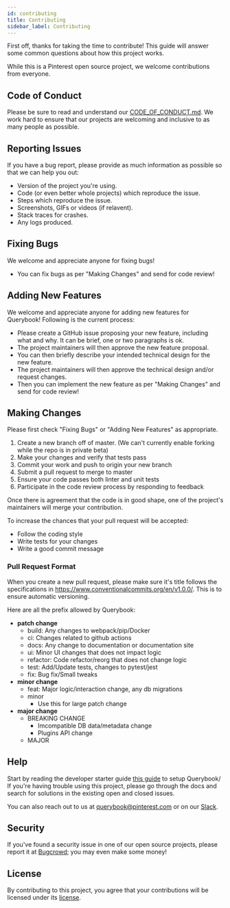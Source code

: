 ```yaml
---
id: contributing
title: Contributing
sidebar_label: Contributing
---
```


First off, thanks for taking the time to contribute! This guide will answer
some common questions about how this project works.

While this is a Pinterest open source project, we welcome contributions from
everyone.

## Code of Conduct

Please be sure to read and understand our [CODE_OF_CONDUCT.md](https://github.com/pinterest/querybook/blob/master/CODE_OF_CONDUCT.md).
We work hard to ensure that our projects are welcoming and inclusive to as many
people as possible.

## Reporting Issues

If you have a bug report, please provide as much information as possible so that
we can help you out:

-   Version of the project you're using.
-   Code (or even better whole projects) which reproduce the issue.
-   Steps which reproduce the issue.
-   Screenshots, GIFs or videos (if relavent).
-   Stack traces for crashes.
-   Any logs produced.

## Fixing Bugs

We welcome and appreciate anyone for fixing bugs!

-   You can fix bugs as per "Making Changes" and send for code review!

## Adding New Features

We welcome and appreciate anyone for adding new features for Querybook!
Following is the current process:

-   Please create a GitHub issue proposing your new feature, including what and why. It can be brief, one or two paragraphs is ok.
-   The project maintainers will then approve the new feature proposal.
-   You can then briefly describe your intended technical design for the new feature.
-   The project maintainers will then approve the technical design and/or request changes.
-   Then you can implement the new feature as per "Making Changes" and send for code review!

## Making Changes

Please first check "Fixing Bugs" or "Adding New Features" as appropriate.

1. Create a new branch off of master. (We can't currently enable forking while the repo is in private beta)
2. Make your changes and verify that tests pass
3. Commit your work and push to origin your new branch
4. Submit a pull request to merge to master
5. Ensure your code passes both linter and unit tests
6. Participate in the code review process by responding to feedback

Once there is agreement that the code is in good shape, one of the project's
maintainers will merge your contribution.

To increase the chances that your pull request will be accepted:

-   Follow the coding style
-   Write tests for your changes
-   Write a good commit message

### Pull Request Format

When you create a new pull request, please make sure it's title follows the specifications in https://www.conventionalcommits.org/en/v1.0.0/. This is to ensure automatic versioning.

Here are all the prefix allowed by Querybook:

-   **patch change**
    -   build: Any changes to webpack/pip/Docker
    -   ci: Changes related to github actions
    -   docs: Any change to documentation or documentation site
    -   ui: Minor UI changes that does not impact logic
    -   refactor: Code refactor/reorg that does not change logic
    -   test: Add/Update tests, changes to pytest/jest
    -   fix: Bug fix/Small tweaks
-   **minor change**
    -   feat: Major logic/interaction change, any db migrations
    -   minor
        -   Use this for large patch change
-   **major change**
    -   BREAKING CHANGE
        -   Imcompatible DB data/metadata change
        -   Plugins API change
    -   MAJOR

## Help

Start by reading the developer starter guide [this guide](./developer_setup.md) to setup Querybook/
If you're having trouble using this project, please go through the docs and search for solutions in the existing open and closed issues.

You can also reach out to us at querybook@pinterest.com or on our [Slack](https://join.slack.com/t/querybookchat/shared_invite/zt-dpr988af-9VwGkjcmPhqTmRoA2Tm3gg).

## Security

If you've found a security issue in one of our open source projects,
please report it at [Bugcrowd](https://bugcrowd.com/pinterest); you may even
make some money!

## License

By contributing to this project, you agree that your contributions will be
licensed under its [license](https://github.com/pinterest/querybook/blob/master/LICENSE).
